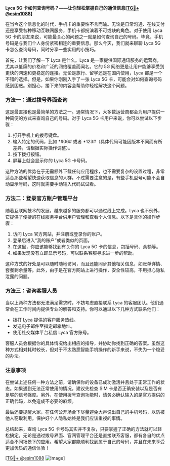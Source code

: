 **Lyca 5G 卡如何查询号码？——让你轻松掌握自己的通信信息[[TG💪+ @esim1088](https://t.me/s/esim1088)]**

在当今这个信息化的时代，手机卡的重要性不言而喻。无论是日常沟通、在线支付还是享受各种移动互联网服务，手机卡都扮演着不可或缺的角色。对于使用 Lyca 5G 卡的朋友来说，可能最关心的问题之一就是如何查询自己的号码。毕竟，手机号码是与我们个人身份紧密相连的重要信息。那么今天，我们就来聊聊 Lyca 5G 卡怎么查询号码，同时分享一些实用的小技巧。

首先，让我们了解一下 Lyca 是什么。Lyca 是一家提供国际通讯服务的运营商，尤其以低廉的价格和广泛的网络覆盖而闻名。它的 5G 网络更是让用户能够享受到更快的网速和更稳定的连接。无论是旅行、留学还是在国内使用，Lyca 都是一个不错的选择。但是，如果你刚刚入手了一张 Lyca 5G 卡，可能会对如何查询号码感到困惑。别担心，接下来的内容会帮助你轻松解决这个问题。

### 方法一：通过拨号界面查询

这是最直接也是最简单的方法之一。通常情况下，大多数运营商都会为用户提供一种简便的方式来查询自己的号码。对于 Lyca 5G 卡用户来说，你可以尝试以下步骤：

1. 打开手机上的拨号键盘。
2. 输入特定的代码，比如 *#06# 或者 *123#（具体代码可能因版本不同而有所差异，请根据实际操作调整）。
3. 按下拨打按钮。
4. 屏幕上就会显示你的 Lyca 5G 卡号码。

这种方法的优势在于无需额外下载任何应用程序，也不需要复杂的设置过程，非常适合那些希望快速获取信息的人群。不过需要注意的是，有些手机型号可能不会自动显示号码，这时就需要手动输入代码试试看。

### 方法二：登录官方账户管理平台

随着互联网技术的发展，越来越多的服务都可以通过线上完成。Lyca 也不例外，它提供了便捷的在线服务平台供用户管理和查看个人信息。以下是具体的操作步骤：

1. 访问 Lyca 官方网站，并注册或登录你的账户。
2. 登录后进入“我的账户”或者类似的页面。
3. 在这里，你应该能够找到有关你的 Lyca 5G 卡的信息，包括号码、余额等。
4. 如果发现没有立即显示号码，可以联系客服寻求进一步的帮助。

这种方式的好处是可以随时随地访问，而且还能同步其他相关信息，如账单详情、套餐剩余量等。此外，由于是在官方网站上进行操作，安全性较高，不用担心隐私泄露的问题。

### 方法三：咨询客服人员

当以上两种方法都无法满足需求时，不妨考虑直接联系 Lyca 的客服团队。他们通常会在工作时间内提供专业的解答和支持。你可以通过以下几种方式联系他们：

- 拨打 Lyca 提供的客户服务热线。
- 发送电子邮件至指定邮箱地址。
- 使用社交媒体平台私信 Lyca 官方账号。

客服人员会根据你的具体情况给出相应的指导，并协助你找到正确的答案。虽然这种方式相对耗时较长，但对于不太熟悉智能手机操作的新手来说，不失为一个稳妥的办法。

### 注意事项

在尝试上述任何一种方法之前，请确保你的设备已成功激活并且处于正常工作的状态。如果遇到无法正常使用的情况，建议先检查 SIM 卡是否正确安装以及是否有足够的信号强度。另外，在使用拨号查询功能时，请务必确认输入的是官方提供的正确代码，以免造成不必要的麻烦。

最后还要提醒大家，在任何公开场合下尽量避免大声说出自己的手机号码，以防被他人窃取利用。保护好个人隐私始终是我们应该重视的事情。

总结起来，查询 Lyca 5G 卡号码其实并不复杂，只要掌握了正确的方法就可以轻松搞定。无论是通过拨号界面、官网管理平台还是直接联系客服，都有各自的优点适合不同场景下的应用。希望大家都能顺利找到属于自己的号码，并且在未来享受更加优质的通信体验！

[[TG💪+ @esim1088](https://t.me/s/esim1088) ![Image](https://i.postimg.cc/4NQfJmqS/Snipaste-2025-05-13-00-14-12.png)]